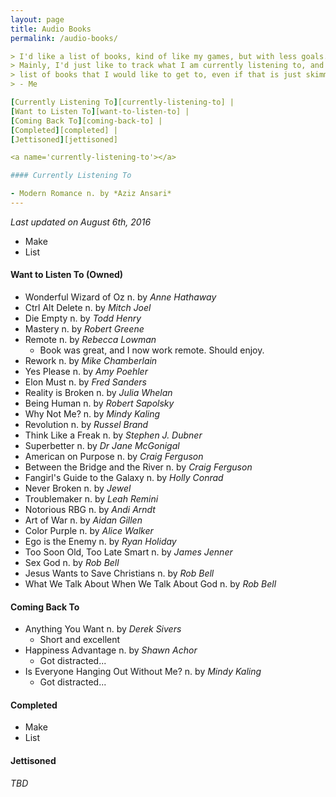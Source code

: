 ```yaml
---
layout: page
title: Audio Books
permalink: /audio-books/

> I'd like a list of books, kind of like my games, but with less goals.
> Mainly, I'd just like to track what I am currently listening to, and the
> list of books that I would like to get to, even if that is just skimming
> - Me

[Currently Listening To][currently-listening-to] |
[Want to Listen To][want-to-listen-to] |
[Coming Back To][coming-back-to] |
[Completed][completed] |
[Jettisoned][jettisoned]

<a name='currently-listening-to'></a>

#### Currently Listening To

- Modern Romance n. by *Aziz Ansari*
---
```

*Last updated on August 6th, 2016*

- Make
- List

<a name='want-to-listen-to'></a>

#### Want to Listen To (Owned)

- Wonderful Wizard of Oz n. by *Anne Hathaway*
- Ctrl Alt Delete n. by *Mitch Joel*
- Die Empty n. by *Todd Henry*
- Mastery n. by *Robert Greene*
- Remote n. by *Rebecca Lowman*
  - Book was great, and I now work remote. Should enjoy.
- Rework n. by *Mike Chamberlain*
- Yes Please n. by *Amy Poehler*
- Elon Must n. by *Fred Sanders*
- Reality is Broken n. by *Julia Whelan*
- Being Human n. by *Robert Sapolsky*
- Why Not Me? n. by *Mindy Kaling*
- Revolution n. by *Russel Brand*
- Think Like a Freak n. by *Stephen J. Dubner*
- Superbetter n. by *Dr Jane McGonigal*
- American on Purpose n. by *Craig Ferguson*
- Between the Bridge and the River n. by *Craig Ferguson*
- Fangirl's Guide to the Galaxy n. by *Holly Conrad*
- Never Broken n. by *Jewel*
- Troublemaker n. by *Leah Remini*
- Notorious RBG n. by *Andi Arndt*
- Art of War n. by *Aidan Gillen*
- Color Purple n. by *Alice Walker*
- Ego is the Enemy n. by *Ryan Holiday*
- Too Soon Old, Too Late Smart n. by *James Jenner*
- Sex God n. by *Rob Bell*
- Jesus Wants to Save Christians n. by *Rob Bell*
- What We Talk About When We Talk About God n. by *Rob Bell*


<a name='coming-back-to'></a>

#### Coming Back To

- Anything You Want n. by *Derek Sivers*
  - Short and excellent
- Happiness Advantage n. by *Shawn Achor*
  - Got distracted... 
- Is Everyone Hanging Out Without Me? n. by *Mindy Kaling*
  - Got distracted... 

<a name='completed'></a>

#### Completed

- Make
- List

<a name='jettisoned'></a>

#### Jettisoned

_TBD_

[currently-listening-to]: #currently-listening-to
[want-to-listen-to]: #want-to-listen-to
[coming-back-to]: #coming-back-to
[completed]: #completed
[jettisoned]: #jettisoned
